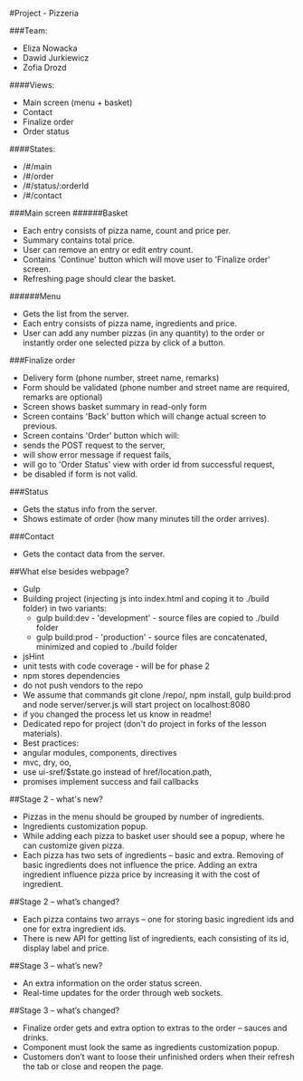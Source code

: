 #Project - Pizzeria

###Team:
* Eliza Nowacka
* Dawid Jurkiewicz
* Zofia Drozd

####Views:
* Main screen (menu + basket)
* Contact
* Finalize order
* Order status

####States:
* /#/main
* /#/order
* /#/status/:orderId
* /#/contact

###Main screen
######Basket
* Each entry consists of pizza name, count and price per.
* Summary contains total price.
* User can remove an entry or edit entry count.
* Contains 'Continue' button which will move user to 'Finalize order' screen.
 * Refreshing page should clear the basket.

######Menu
* Gets the list from the server.
* Each entry consists of pizza name, ingredients and price.
* User can add any number pizzas (in any quantity) to the order or instantly order one selected pizza by click of a button.

###Finalize order
* Delivery form (phone number, street name, remarks)
* Form should be validated (phone number and street name are required, remarks are optional)
* Screen shows basket summary in read-only form
* Screen contains 'Back' button which will change actual screen to previous.
* Screen contains 'Order' button which will:
 * sends the POST request to the server,
 * will show error message if request fails,
 * will go to 'Order Status' view with order id from successful request,
 * be disabled if form is not valid.

###Status
* Gets the status info from the server.
* Shows estimate of order (how many minutes till the order arrives).

###Contact
* Gets the contact data from the server.

##What else besides webpage?
* Gulp
 * Building project (injecting js into index.html and coping it to ./build folder) in two variants:
   * gulp build:dev - 'development' - source files are copied to ./build folder
   * gulp build:prod - 'production' - source files are concatenated, minimized and copied to ./build folder
 * jsHint
 * unit tests with code coverage - will be for phase 2
* npm stores dependencies
 * do not push vendors to the repo
* We assume that commands git clone /repo/, npm install, gulp build:prod and node server/server.js will start project on localhost:8080
 * if you changed the process let us know in readme!
* Dedicated repo for project (don't do project in forks of the lesson materials).
* Best practices:
 * angular modules, components, directives
 * mvc, dry, oo,
 * use ui-sref/$state.go instead of href/location.path,
 * promises implement success and fail callbacks

##Stage 2 - what's new?
* Pizzas in the menu should be grouped by number of ingredients.
* Ingredients customization popup.
* While adding each pizza to basket user should see a popup, where he can customize given pizza.
* Each pizza has two sets of ingredients – basic and extra. Removing of basic ingredients does not influence the price. Adding an extra ingredient influence pizza price by increasing it with the cost of ingredient.

##Stage 2 – what’s changed?
* Each pizza contains two arrays – one for storing basic ingredient ids and one for extra ingredient ids.
* There is new API for getting list of ingredients, each consisting of its id, display label and price.


##Stage 3 – what’s new?
* An extra information on the order status screen.
* Real-time updates for the order through web sockets.

##Stage 3 – what’s changed?
* Finalize order gets and extra option to extras to the order – sauces and drinks.
* Component must look the same as ingredients customization popup.
* Customers don’t want to loose their unfinished orders when their refresh the tab or close and reopen the page.
